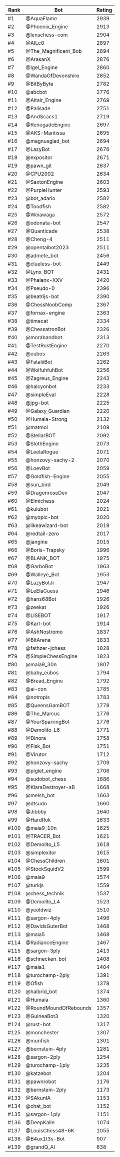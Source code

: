 Rank|Bot|Rating
---|---|---
#1|@AquaFlame|2939
#2|@Phoenix_Engine|2913
#3|@lenschess-com|2904
#4|@AILc0|2897
#5|@The_Magnificent_Bob|2894
#6|@ArasanX|2876
#7|@Igel_Engine|2860
#8|@WandaOfDevonshire|2852
#9|@BitByByte|2782
#10|@abcbot|2776
#11|@Altair_Engine|2769
#12|@Palisade|2751
#13|@AndScacs1|2719
#14|@RenegadeEngine|2697
#15|@AKS-Mantissa|2695
#16|@magnusglad_bot|2694
#17|@LazyBot|2676
#18|@expositor|2671
#19|@pawn_git|2637
#20|@CPU2002|2634
#21|@SaxtonEngine|2603
#22|@PurpleHunter|2593
#23|@bot_adario|2582
#24|@Toodfish|2582
#25|@Weiawaga|2572
#26|@odonata-bot|2547
#27|@Quanticade|2538
#28|@Cheng-4|2511
#29|@opentalbot2023|2511
#30|@admete_bot|2456
#31|@clueless-bot|2449
#32|@Lynx_BOT|2431
#33|@Phalanx-XXV|2420
#34|@Pseudo-0|2396
#35|@beatrijs-bot|2390
#36|@ChessNoobComp|2367
#37|@fornax-engine|2363
#38|@timecat|2334
#39|@ChessatronBot|2326
#40|@morabandbot|2313
#41|@TestRustEngine|2270
#42|@eubos|2263
#43|@FataliiBot|2262
#44|@WolfuhfuhBot|2256
#45|@Zagreus_Engine|2243
#46|@halcyonbot|2233
#47|@simpleEval|2228
#48|@jpg-bot|2225
#49|@Galaxy_Guardian|2220
#50|@Humaia-Strong|2132
#51|@matmoi|2109
#52|@StellarBOT|2092
#53|@SlothEngine|2073
#54|@LeelaRogue|2071
#55|@honzovy-sachy-2|2070
#56|@LoevBot|2059
#57|@Goldfish-Engine|2055
#58|@sun_bird|2049
#59|@DragonroseDev|2047
#60|@Elmichess|2024
#61|@kulubot|2021
#62|@myopic-bot|2020
#63|@likeawizard-bot|2019
#64|@redtail-zero|2017
#65|@jangine|2015
#66|@Boris-Trapsky|1996
#67|@BLANK_BOT|1975
#68|@GarboBot|1963
#69|@Walleye_Bot|1953
#70|@LazyBotJr|1947
#71|@LeElaGuess|1946
#72|@hans68Bot|1926
#73|@zeekat|1926
#74|@LISEBOT|1917
#75|@Karl-bot|1914
#76|@AshNostromo|1837
#77|@BitArena|1833
#78|@fathzer-jchess|1828
#79|@SimpleChessEngine|1823
#80|@maia9_30n|1807
#81|@baby_eubos|1794
#82|@Bread_Engine|1792
#83|@ai-con|1785
#84|@notropis|1783
#85|@QueensGamBOT|1778
#86|@The_Marcus|1776
#87|@YourSparringBot|1776
#88|@Demolito_L6|1771
#89|@Dinora|1758
#90|@Fisk_Bot|1751
#91|@Virutor|1712
#92|@honzovy-sachy|1709
#93|@piglet_engine|1706
#94|@sudobot_chess|1686
#95|@KlaraDestroyer-aB|1668
#96|@melsh_bot|1663
#97|@dtsudo|1660
#98|@Jibbby|1640
#99|@HardRok|1633
#100|@maia9_10n|1625
#101|@TRACER_Bot|1621
#102|@Demolito_L5|1618
#103|@simplexitor|1615
#104|@ChessChildren|1601
#105|@StockSquidV2|1599
#106|@maia9|1574
#107|@turkjs|1559
#108|@chess_technik|1537
#109|@Demolito_L4|1523
#110|@yeoldwiz|1510
#111|@sargon-4ply|1496
#112|@DavidsGuterBot|1468
#113|@maia5|1468
#114|@RadianceEngine|1467
#115|@sargon-3ply|1413
#116|@schnecken_bot|1408
#117|@maia1|1404
#118|@turochamp-2ply|1391
#119|@Ofish|1378
#120|@haibrid_bot|1374
#121|@Humaia|1360
#122|@RoundMoundOfRebounds|1357
#123|@GuineaBot3|1320
#124|@rust-bot|1317
#125|@monchester|1307
#126|@munfish|1301
#127|@bernstein-4ply|1281
#128|@sargon-2ply|1254
#129|@turochamp-1ply|1235
#130|@katzebot|1204
#131|@pawnrobot|1176
#132|@bernstein-2ply|1173
#133|@SAkunIA|1153
#134|@chat_bot|1152
#135|@sargon-1ply|1151
#136|@DeepKalle|1074
#137|@LouisChess48-6K|1055
#138|@B4ux1t3s-Bot|907
#139|@grandQ_AI|838
